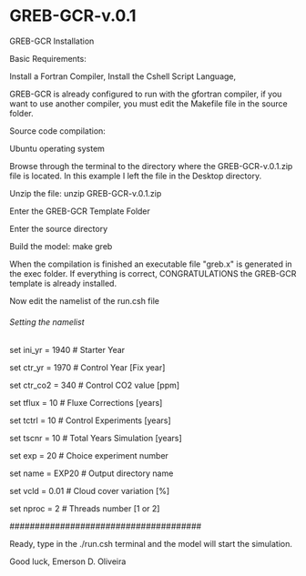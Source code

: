 # GREB-GCR-v.0.1

GREB-GCR Installation

Basic Requirements:

Install a Fortran Compiler,
Install the Cshell Script Language,

GREB-GCR is already configured to run with the gfortran compiler,
if you want to use another compiler, you must edit the Makefile file in the source folder.

Source code compilation:

Ubuntu operating system

Browse through the terminal to the directory where the GREB-GCR-v.0.1.zip file is located. 
In this example I left the file in the Desktop directory.

Unzip the file: unzip GREB-GCR-v.0.1.zip

Enter the GREB-GCR Template Folder

Enter the source directory

Build the model: make greb

When the compilation is finished an executable file "greb.x" is generated in the exec folder. 
If everything is correct, CONGRATULATIONS the GREB-GCR template is already installed.

Now edit the namelist of the run.csh file

###### Setting the namelist #########

set ini_yr  =  1940      # Starter Year 

set ctr_yr  =  1970      # Control Year [Fix year]

set ctr_co2 =  340       # Control CO2 value [ppm]

set tflux   =  10        # Fluxe Corrections [years]

set tctrl   =  10        # Control Experiments [years]

set tscnr   =  10        # Total Years Simulation [years]
 
set exp     =  20        # Choice experiment number

set name    =  EXP20     # Output directory name

set vcld    =  0.01      # Cloud cover variation [%]

set nproc   =  2         # Threads number [1 or 2]

######################################

Ready, type in the ./run.csh terminal and the model will start the simulation.

Good luck,
Emerson D. Oliveira





